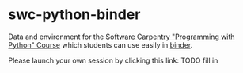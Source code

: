 # swc-python-binder

Data and environment for the [Software Carpentry "Programming with Python"
Course](https://swcarpentry.github.io/python-novice-inflammation/index.html)
which students can use easily in [binder](https://mybinder.org/). 

Please launch your own session by clicking this link: TODO fill in
